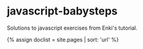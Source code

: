 # javascript-babysteps
Solutions to javascript exercises from Enki's tutorial.

  
{% assign doclist = site.pages | sort: 'url'  %}
<script>
   {% for doc in doclist %}
        {% if doc.name contains '.md' or doc.name contains '.html' %}
            console.log("{{ doc.url }}")
        {% endif %}
    {% endfor %}
</script>

